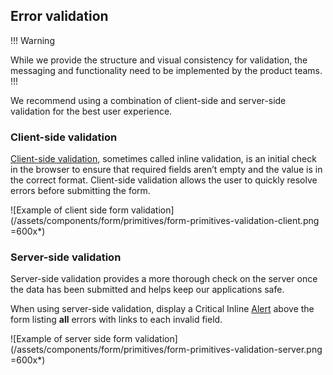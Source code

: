 ## Error validation

!!! Warning

While we provide the structure and visual consistency for validation, the messaging and functionality need to be implemented by the product teams.
!!!

We recommend using a combination of client-side and server-side validation for the best user experience.

### Client-side validation

[Client-side validation](https://developer.mozilla.org/en-US/docs/Learn/Forms/Form_validation), sometimes called inline validation, is an initial check in the browser to ensure that required fields aren’t empty and the value is in the correct format. Client-side validation allows the user to quickly resolve errors before submitting the form.

![Example of client side form validation](/assets/components/form/primitives/form-primitives-validation-client.png =600x*)

### Server-side validation

Server-side validation provides a more thorough check on the server once the data has been submitted and helps keep our applications safe.

When using server-side validation, display a Critical Inline [Alert](/components/alert) above the form listing **all** errors with links to each invalid field.

![Example of server side form validation](/assets/components/form/primitives/form-primitives-validation-server.png =600x*)